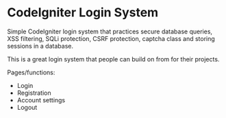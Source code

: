 # CodeIgniter Login System
Simple CodeIgniter login system that practices secure database queries, XSS filtering, SQLi protection, CSRF protection, captcha class and storing sessions in a database.

This is a great login system that people can build on from for their projects.

Pages/functions:
- Login
- Registration
- Account settings
- Logout
